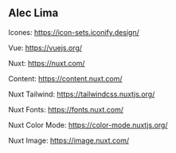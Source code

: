 ## Alec Lima

Icones: https://icon-sets.iconify.design/

Vue: https://vuejs.org/

Nuxt: https://nuxt.com/

Content: https://content.nuxt.com/

Nuxt Tailwind: https://tailwindcss.nuxtjs.org/

Nuxt Fonts: https://fonts.nuxt.com/

Nuxt Color Mode: https://color-mode.nuxtjs.org/

Nuxt Image: https://image.nuxt.com/
